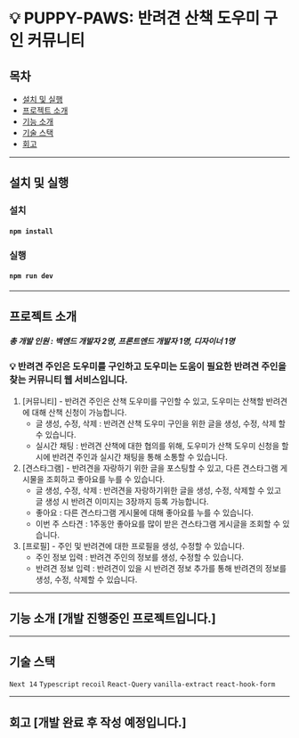 # 💡 PUPPY-PAWS: 반려견 산책 도우미 구인 커뮤니티

## 목차

- [설치 및 실행](#설치-및-실행)
- [프로젝트 소개](#프로젝트-소개)
- [기능 소개](#기능-소개)
- [기술 스택](#기술-스택)
- [회고](#회고)
  <br/>

---

## 설치 및 실행

### 설치

#### `npm install`

### 실행

#### `npm run dev`

---


## 프로젝트 소개

##### 총 개발 인원 : 백엔드 개발자 2명, 프론트엔드 개발자 1명, 디자이너 1명

### 💡 반려견 주인은 도우미를 구인하고 도우미는 도움이 필요한 반려견 주인을 찾는 커뮤니티 웹 서비스입니다.
1. [커뮤니티] - 반려견 주인은 산책 도우미를 구인할 수 있고, 도우미는 산책할 반려견에 대해 산책 신청이 가능합니다.
   - 글 생성, 수정, 삭제 : 반려견 산책 도우미 구인을 위한 글을 생성, 수정, 삭제 할 수 있습니다.
   - 실시간 채팅 : 반려견 산책에 대한 협의를 위해, 도우미가 산책 도우미 신청을 할 시에 반려견 주인과 실시간 채팅을 통해 소통할 수 있습니다.
2. [견스타그램] - 반려견을 자랑하기 위한 글을 포스팅할 수 있고, 다른 견스타그램 게시물을 조회하고 좋아요를 누를 수 있습니다.
   - 글 생성, 수정, 삭제 : 반려견을 자랑하기위한 글을 생성, 수정, 삭제할 수 있고 글 생성 시 반려견 이미지는 3장까지 등록 가능합니다.
   - 좋아요 : 다른 견스타그램 게시물에 대해 좋아요를 누를 수 있습니다.
   - 이번 주 스타견 : 1주동안 좋아요를 많이 받은 견스타그램 게시글을 조회할 수 있습니다.
3. [프로필] - 주인 및 반려견에 대한 프로필을 생성, 수정할 수 있습니다.
   - 주인 정보 입력 : 반려견 주인의 정보를 생성, 수정할 수 있습니다.
   - 반려견 정보 입력 : 반려견이 있을 시 반려견 정보 추가를 통해 반려견의 정보를 생성, 수정, 삭제할 수 있습니다.
---

## 기능 소개 [개발 진행중인 프로젝트입니다.]

---

## 기술 스택

`Next 14` `Typescript` `recoil` `React-Query` `vanilla-extract` `react-hook-form` 

---

## 회고 [개발 완료 후 작성 예정입니다.]

